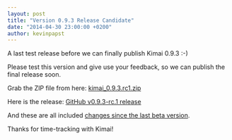 ```yaml
---
layout: post
title: "Version 0.9.3 Release Candidate"
date: "2014-04-30 23:00:00 +0200"
author: kevinpapst
---
```


A last test release before we can finally publish Kimai 0.9.3 :-)

Please test this version and give use your feedback, so we can publish the final release soon.

Grab the ZIP file from here: [kimai_0.9.3.rc1.zip](https://github.com/kimai/kimai/releases/download/v0.9.3-rc.1/kimai_0.9.3.rc1.zip)

Here is the release: [GitHub v0.9.3-rc.1 release](https://github.com/kimai/kimai/releases/tag/v0.9.3-rc.1)

And these are all included [changes since the last beta version](https://github.com/kimai/kimai/issues?milestone=1&state=closed).

Thanks for time-tracking with Kimai!
